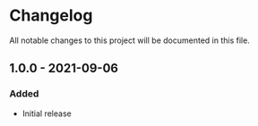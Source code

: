<!--- BEGIN HEADER -->
# Changelog

All notable changes to this project will be documented in this file.
<!--- END HEADER -->

## 1.0.0 - 2021-09-06


### Added

* Initial release
